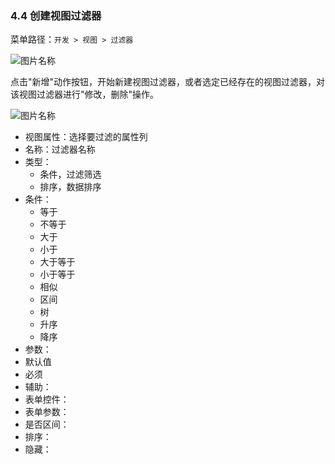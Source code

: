 ### 4.4 创建视图过滤器

菜单路径：`开发 > 视图 > 过滤器`

![图片名称](https://attachments.tower.im/tower/4d29772001274c61a45efc26a6451675?version=auto&filename=Clipboard%20Image.png)

点击"新增"动作按钮，开始新建视图过滤器，或者选定已经存在的视图过滤器，对该视图过滤器进行"修改，删除"操作。

![图片名称](https://attachments.tower.im/tower/6bfaa79e70a842bface74bbc8941ebec?version=auto&filename=Clipboard%20Image.png)

- 视图属性：选择要过滤的属性列
- 名称：过滤器名称
- 类型：
  - 条件，过滤筛选
  - 排序，数据排序
- 条件：
  - 等于
  - 不等于
  - 大于
  - 小于
  - 大于等于
  - 小于等于
  - 相似
  - 区间
  - 树
  - 升序
  - 降序
- 参数：
- 默认值
- 必须
- 辅助：
- 表单控件：
- 表单参数：
- 是否区间：
- 排序：
- 隐藏：